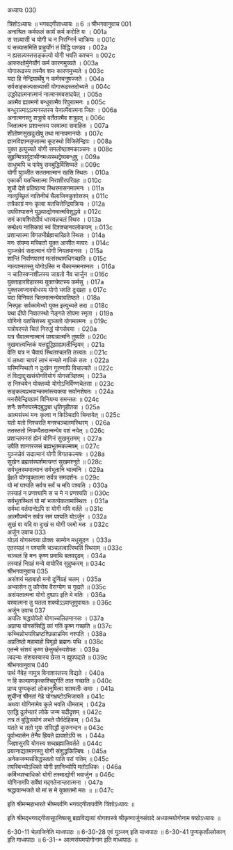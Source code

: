 अध्यायः 030

त्रिंशोऽध्यायः ॥ भगवद्गीताध्यायः ॥ 6 ॥
श्रीभगवानुवाच 	001  
अनाश्रितः कर्मफलं कार्यं कर्म करोति यः ।	001a  
स सन्न्यासी च योगी च न निरग्निर्न चाक्रियः ॥	001c  
यं सन्न्यासमिति प्राहुर्योगं तं विद्धि पाण्डव ।	002a  
न ह्यसन्न्यस्तसङ्कल्पो योगी भवति कश्चन ॥	002c  
आरुरुक्षोर्मुनेर्योगं कर्म कारणमुच्यते ।	003a  
योगारूढस्य तस्यैव शमः कारणमुच्यते ॥	003c  
यदा हि नेन्द्रियार्थेषु न कर्मस्वनुषज्जते ।	004a  
सर्वसङ्कल्पसन्न्यासी योगारूढस्तदोच्यते ॥	004c  
उद्धरेदात्मनात्मानं नात्मानमवसादयेत् ।	005a  
आत्मैव ह्यात्मनो बन्धुरात्मैव रिपुरात्मनः ॥	005c  
बन्धुरात्माऽऽत्मनस्तस्य येनात्मैवात्मना जितः ।	006a  
अनात्मनस्तु शत्रुत्वे वर्तेतात्मैव शत्रुवत् ॥	006c  
जितात्मनः प्रशान्तस्य परमात्मा समाहितः ।	007a  
शीतोष्णसुखदुःखेषु तथा मानापमानयोः ॥	007c  
ज्ञानविज्ञानतृप्तात्मा कूटस्थो विजितेन्द्रियः ।	008a  
युक्त इत्युच्यते योगी समलोष्ठाश्मकाञ्चनः ॥	008c  
सुहृन्मित्रार्युदासीनमध्यस्थद्वेष्यबन्धुषु ।	009a  
साधुष्वपि च पापेषु समबुद्धिर्विशिष्यते ॥	009c  
योगी युञ्जीत सततमात्मानं रहसि स्थितः ।	010a  
एकाकी यतचित्तात्मा निराशीरपरिग्रहः ॥	010c  
शुचौ देशे प्रतिष्ठाप्य स्थिरमासनमात्मनः ।	011a  
नात्युच्छ्रितं नातिनीचं चैलाजिनकुशोत्तरम् ॥	011c  
तत्रैकाग्रं मनः कृत्वा यतचित्तेन्द्रियक्रियः ।	012a  
उपविश्यासने युञ्ज्याद्योगमात्मविशुद्धये ॥	012c  
समं कायशिरोग्रीवं धारयन्नचलं स्थिरः ।	013a  
सम्प्रेक्ष्य नासिकाग्रं स्वं दिशश्चानवलोकयन् ॥	013c  
प्रशान्तात्मा विगतभीर्ब्रह्मचारिव्रते स्थितः ।	014a  
मनः संयम्य मच्चित्तो युक्त आसीत मत्परः ॥	014c  
युञ्जन्नेवं सदात्मानं योगी नियतमानसः ।	015a  
शान्तिं निर्वाणपरमां मत्संस्थामधिगच्छति ॥	015c  
नात्यश्नतस्तु योगोऽस्ति न चैकान्तमनश्नतः ।	016a  
न चातिस्वप्नशीलस्य जाग्रतो नैव चार्जुन ॥	016c  
युक्ताहारविहारस्य युक्तचेष्टस्य कर्मसु ।	017a  
युक्तस्वप्नावबोधस्य योगो भवति दुःखहा ॥	017c  
यदा विनियतं चित्तमात्मन्येवावतिष्ठते ।	018a  
निस्पृहः सर्वकामेभ्यो युक्त इत्युच्यते तदा ॥	018c  
यथा दीपो निवातस्थो नेङ्गते सोपमा स्मृता ।	019a  
योगिनो यतचित्तस्य युञ्जतो योगमात्मनः ॥	019c  
यत्रोपरमते चित्तं निरुद्धं योगसेवया ।	020a  
यत्र चैवात्मनात्मानं पश्यन्नात्मनि तुष्यति ॥	020c  
मुखमात्यन्तिकं यत्तद्वुद्धिग्राह्यमतीन्द्रियम् ।	021a  
वेत्ति यत्र न चैवायं स्थितश्चलति तत्त्वतः ॥	021c  
यं लब्ध्वा चापरं लाभं मन्यते नाधिकं ततः ।	022a  
यस्मिन्स्थितो न दुःखेन गुरुणापि विचाल्यते ॥	022c  
तं विद्याद्दुःखसंयोगवियोगं योगसञ्ज्ञितम् ।	023a  
स निश्चयेन योक्तव्यो योगोऽनिर्विण्णचेतसा ॥	023c  
सङ्कल्पप्रभवान्कामांस्त्यक्त्वा सर्वानशेषतः ।	024a  
मनसैवेन्द्रियग्रामं विनियम्य समन्ततः ॥	024c  
शनैः शनैरुपरमेद्बुद्ध्या धृतिगृहीतया ।	025a  
आत्मसंस्थं मनः कृत्वा न किञ्चिदपि चिन्तयेत् ॥	025c  
यतो यतो निश्चरति मनश्चञ्चलमस्थिरम् ।	026a  
ततस्ततो नियम्यैतदात्मन्येव वशं नयेत् ॥	026c  
प्रशान्तमनसं ह्येनं योगिनं सुखमुत्तमम् ।	027a  
उपैति शान्तरजसं ब्रह्मभूतमकल्मषम् ॥	027c  
युञ्जन्नेवं सदात्मानं योगी विगतकल्मषः ।	028a  
सुखेन ब्रह्मसंस्पर्शमत्यन्तं सुखमश्नुते ॥	028c  
सर्वभूतस्थमात्मानं सर्वभूतानि चात्मनि ।	029a  
ईक्षते योगयुक्तात्मा सर्वत्र समदर्शनः ॥	029c  
यो मां पश्यति सर्वत्र सर्वं च मयि पश्यति ।	030a  
तस्याहं न प्रणश्यामि स च मे न प्रणश्यति ॥	030c  
सर्वभूतस्थितं यो मां भजत्येकत्वमास्थितः ।	031a  
सर्वथा वर्तमानोऽपि स योगी मयि वर्तते ॥	031c  
आत्मौपम्येन सर्वत्र समं पश्यति योऽर्जुन ।	032a  
सुखं वा यदि वा दुःखं स योगी परमो मतः ॥	032c  
अर्जुन उवाच 	033  
योऽयं योगस्त्वया प्रोक्तः साम्येन मधुसूदन ।	033a  
एतस्याहं न पश्यामि चञ्चलत्वात्स्थितिं स्थिराम् ॥	033c  
चञ्चलं हि मनः कृष्ण प्रमाथि बलवद्दृढम् ।	034a  
तस्याहं निग्रहं मन्ये वायोरिव सुदुष्करम् ॥	034c  
श्रीभगवानुवाच 	035  
असंशयं महाबाहो मनो दुर्निग्रहं चलम् ।	035a  
अभ्यासेन तु कौन्तेय वैराग्येण च गृह्यते ॥	035c  
असंयतात्मना योगो दुष्प्राप इति मे मतिः ।	036a  
वश्यात्मना तु यतता शक्योऽऽवाप्तुमुपायतः ॥	036c  
अर्जुन उवाच 	037  
अयतिः श्रद्धयोपेतो योगाच्चलितमानसः ।	037a  
अप्राप्य योगसंसिद्धिं कां गतिं कृष्ण गच्छति ॥	037c  
कच्चिन्नोभयविभ्रष्टश्छिन्नाभ्रमिव नश्यति ।	038a  
अप्रतिष्ठो महाबाहो विमूढो ब्रह्मणः पथि ॥	038c  
एतन्मे संशयं कृष्ण छेत्तुमर्हस्यशेषतः ।	039a  
त्वदन्यः संशयस्यास्य छेत्ता न ह्युपपद्यते ॥	039c  
श्रीभगवानुवाच 	040  
पार्थ नैवेह नामुत्र विनाशस्तस्य विद्यते ।	040a  
न हि कल्याणकृत्कश्चिद्दुर्गतिं तात गच्छति ॥	040c  
प्राप्य पुण्यकृतां लोकानुषित्वा शाश्वतीः समाः ।	041a  
शुचीनां श्रीमतां गेहे योगभ्रष्टोऽभिजायते ॥	041c  
अथवा योगिनामेव कुले भवति धीमताम् ।	042a  
एतद्धि दुर्लभतरं लोके जन्म यदीदृशम् ॥	042c  
तत्र तं बुद्धिसंयोगं लभते पौर्वदेहिकम् ।	043a  
यतते च ततो भूयः संसिद्धौ कुरुनन्दन ॥	043c  
पूर्वाभ्यासेन तेनैव ह्रियते ह्यवशोऽपि सः ।	044a  
जिज्ञासुरपि योगस्य शब्दब्रह्मातिवर्तते ॥	044c  
प्रयत्नाद्यतमानस्तु योगी संशुद्धकिल्बिषः ।	045a  
अनेकजन्मसंसिद्धस्ततो याति परां गतिम् ॥	045c  
तपस्विभ्योऽधिको योगी ज्ञानिभ्योपि मतोऽधिकः ।	046a  
कर्मिभ्यश्चाधिको योगी तस्माद्योगी भवार्जुन ॥	046c  
योगिनामपि सर्वेषां मद्गतेनान्तरात्मना ।	047a  
श्रद्धावान्भजते यो मां स मे युक्ततमो मतः ॥ ॥	047c  

इति श्रीमन्महाभारते भीष्मपर्वणि भगवद्गीतापर्वणि त्रिंशोऽध्यायः ॥

इति श्रीमद्भगवद्गीतासूपनिषत्सु ब्रह्मविद्यायां योगशास्त्रे श्रीकृष्णार्जुनसंवादे अध्यात्मयोगोनाम षष्ठोऽध्यायः ॥

6-30-11 चेलाजिनेति माध्वपाठः ॥ 6-30-28 एवं युञ्जन् इति माध्वपाठः ॥ 6-30-41 पुण्यकृताँल्लोकान् इति माध्वपाठः ॥ 6-31-* आत्मसंयमयोगोनाम इति माध्वपाठः ॥
